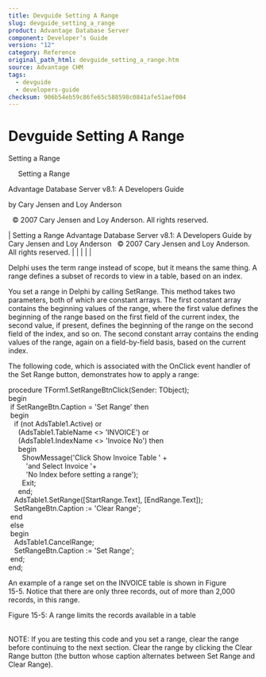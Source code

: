 ```yaml
---
title: Devguide Setting A Range
slug: devguide_setting_a_range
product: Advantage Database Server
component: Developer’s Guide
version: "12"
category: Reference
original_path_html: devguide_setting_a_range.htm
source: Advantage CHM
tags:
  - devguide
  - developers-guide
checksum: 906b54eb59c86fe65c588598c0841afe51aef004
---
```


# Devguide Setting A Range

Setting a Range

     Setting a Range

Advantage Database Server v8.1: A Developers Guide

by Cary Jensen and Loy Anderson

  © 2007 Cary Jensen and Loy Anderson. All rights reserved.

| Setting a Range  Advantage Database Server v8.1: A Developers Guide  by Cary Jensen and Loy Anderson    © 2007 Cary Jensen and Loy Anderson. All rights reserved. |  |  |  |  |

Delphi uses the term range instead of scope, but it means the same thing. A range defines a subset of records to view in a table, based on an index.

You set a range in Delphi by calling SetRange. This method takes two parameters, both of which are constant arrays. The first constant array contains the beginning values of the range, where the first value defines the beginning of the range based on the first field of the current index, the second value, if present, defines the beginning of the range on the second field of the index, and so on. The second constant array contains the ending values of the range, again on a field-by-field basis, based on the current index.

The following code, which is associated with the OnClick event handler of the Set Range button, demonstrates how to apply a range:

procedure TForm1.SetRangeBtnClick(Sender: TObject);  
begin  
  if SetRangeBtn.Caption = 'Set Range' then  
  begin  
    if (not AdsTable1.Active) or  
      (AdsTable1.TableName <> 'INVOICE') or  
      (AdsTable1.IndexName <> 'Invoice No') then  
      begin  
        ShowMessage('Click Show Invoice Table ' +  
          'and Select Invoice '+  
          'No Index before setting a range');  
        Exit;  
      end;  
    AdsTable1.SetRange([StartRange.Text], [EndRange.Text]);  
    SetRangeBtn.Caption := 'Clear Range';  
  end  
  else  
  begin  
    AdsTable1.CancelRange;  
    SetRangeBtn.Caption := 'Set Range';  
  end;  
end;

An example of a range set on the INVOICE table is shown in Figure   
15-5. Notice that there are only three records, out of more than 2,000 records, in this range.

Figure 15-5: A range limits the records available in a table

   
NOTE: If you are testing this code and you set a range, clear the range before continuing to the next section. Clear the range by clicking the Clear Range button (the button whose caption alternates between Set Range and Clear Range).
